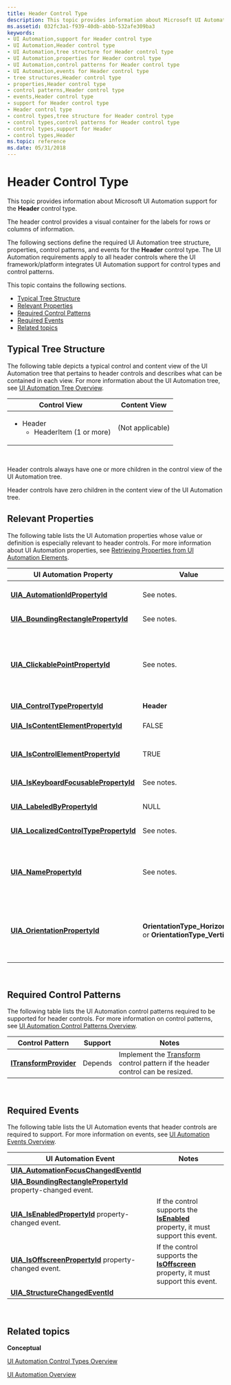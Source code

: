```yaml
---
title: Header Control Type
description: This topic provides information about Microsoft UI Automation support for the Header control type.
ms.assetid: 032fc3a1-f939-40db-abbb-532afe309ba3
keywords:
- UI Automation,support for Header control type
- UI Automation,Header control type
- UI Automation,tree structure for Header control type
- UI Automation,properties for Header control type
- UI Automation,control patterns for Header control type
- UI Automation,events for Header control type
- tree structures,Header control type
- properties,Header control type
- control patterns,Header control type
- events,Header control type
- support for Header control type
- Header control type
- control types,tree structure for Header control type
- control types,control patterns for Header control type
- control types,support for Header
- control types,Header
ms.topic: reference
ms.date: 05/31/2018
---
```


# Header Control Type

This topic provides information about Microsoft UI Automation support for the **Header** control type.

The header control provides a visual container for the labels for rows or columns of information.

The following sections define the required UI Automation tree structure, properties, control patterns, and events for the **Header** control type. The UI Automation requirements apply to all header controls where the UI framework/platform integrates UI Automation support for control types and control patterns.

This topic contains the following sections.

-   [Typical Tree Structure](#typical-tree-structure)
-   [Relevant Properties](#relevant-properties)
-   [Required Control Patterns](#required-control-patterns)
-   [Required Events](#required-events)
-   [Related topics](#related-topics)

## Typical Tree Structure

The following table depicts a typical control and content view of the UI Automation tree that pertains to header controls and describes what can be contained in each view. For more information about the UI Automation tree, see [UI Automation Tree Overview](uiauto-treeoverview.md).




| Control View | Content View | 
|--------------|--------------|
| <ul><li>Header<ul><li>HeaderItem (1 or more)</li></ul></li></ul> | (Not applicable) | 




 

Header controls always have one or more children in the control view of the UI Automation tree.

Header controls have zero children in the content view of the UI Automation tree.

## Relevant Properties

The following table lists the UI Automation properties whose value or definition is especially relevant to header controls. For more information about UI Automation properties, see [Retrieving Properties from UI Automation Elements](uiauto-propertiesforclients.md).



| UI Automation Property                                                                                              | Value                                                            | Notes                                                                                                                                                                                                |
|---------------------------------------------------------------------------------------------------------------------|------------------------------------------------------------------|------------------------------------------------------------------------------------------------------------------------------------------------------------------------------------------------------|
| [**UIA\_AutomationIdPropertyId**](uiauto-automation-element-propids.md)                 | See notes.                                                       | The value of this property must be unique across all controls in an application.                                                                                                                     |
| [**UIA\_BoundingRectanglePropertyId**](uiauto-automation-element-propids.md)       | See notes.                                                       | The outermost rectangle that contains the whole control.                                                                                                                                             |
| [**UIA\_ClickablePointPropertyId**](uiauto-automation-element-propids.md)             | See notes.                                                       | Supported if there is a bounding rectangle. If not every point within the bounding rectangle is clickable, and the element performs specialized hit testing, override and provide a clickable point. |
| [**UIA\_ControlTypePropertyId**](uiauto-automation-element-propids.md)                   | **Header**                                                       |                                                                                                                                                                                                      |
| [**UIA\_IsContentElementPropertyId**](uiauto-automation-element-propids.md)         | FALSE                                                            | The header control is not included in the content view of the UI Automation tree.                                                                                                                    |
| [**UIA\_IsControlElementPropertyId**](uiauto-automation-element-propids.md)         | TRUE                                                             | The header control is always included in the control view of the UI Automation tree.                                                                                                                 |
| [**UIA\_IsKeyboardFocusablePropertyId**](uiauto-automation-element-propids.md)   | See notes.                                                       | If the control can receive keyboard focus, it must support this property.                                                                                                                            |
| [**UIA\_LabeledByPropertyId**](uiauto-automation-element-propids.md)                       | NULL                                                             | Header controls do not have a static label.                                                                                                                                                          |
| [**UIA\_LocalizedControlTypePropertyId**](uiauto-automation-element-propids.md) | See notes.                                                       | The default value is "header" for en-US or English (United States).                                                                                                                                  |
| [**UIA\_NamePropertyId**](uiauto-automation-element-propids.md)                                 | See notes.                                                       | The header control needs a name if there is more than one row header or more than one column header. This identifies the information within the header.                                              |
| [**UIA\_OrientationPropertyId**](uiauto-automation-element-propids.md)                   | **OrientationType\_Horizontal** or **OrientationType\_Vertical** | The value of this property exposes the position of the header control—whether it is a row header (**OrientationType\_Horizontal**) or column header (**OrientationType\_Vertical**).                 |



 

## Required Control Patterns

The following table lists the UI Automation control patterns required to be supported for header controls. For more information on control patterns, see [UI Automation Control Patterns Overview](uiauto-controlpatternsoverview.md).



| Control Pattern                                         | Support | Notes                                                                                                             |
|---------------------------------------------------------|---------|-------------------------------------------------------------------------------------------------------------------|
| [**ITransformProvider**](/windows/desktop/api/UIAutomationCore/nn-uiautomationcore-itransformprovider) | Depends | Implement the [Transform](uiauto-implementingtransform.md) control pattern if the header control can be resized. |



 

## Required Events

The following table lists the UI Automation events that header controls are required to support. For more information on events, see [UI Automation Events Overview](uiauto-eventsoverview.md).



| UI Automation Event                                                                                                                   | Notes                                                                                                                      |
|---------------------------------------------------------------------------------------------------------------------------------------|----------------------------------------------------------------------------------------------------------------------------|
| [**UIA\_AutomationFocusChangedEventId**](uiauto-event-ids.md)                                      |                                                                                                                            |
| [**UIA\_BoundingRectanglePropertyId**](uiauto-automation-element-propids.md) property-changed event. |                                                                                                                            |
| [**UIA\_IsEnabledPropertyId**](uiauto-automation-element-propids.md) property-changed event.                 | If the control supports the [**IsEnabled**](uiauto-automation-element-propids.md) property, it must support this event.   |
| [**UIA\_IsOffscreenPropertyId**](uiauto-automation-element-propids.md) property-changed event.             | If the control supports the [**IsOffscreen**](uiauto-automation-element-propids.md) property, it must support this event. |
| [**UIA\_StructureChangedEventId**](uiauto-event-ids.md)                                                  |                                                                                                                            |



 

## Related topics

<dl> <dt>

**Conceptual**
</dt> <dt>

[UI Automation Control Types Overview](uiauto-controltypesoverview.md)
</dt> <dt>

[UI Automation Overview](uiauto-uiautomationoverview.md)
</dt> </dl>

 

 




